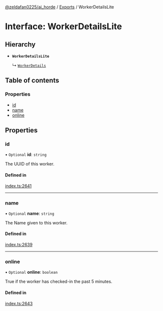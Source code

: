 [@zeldafan0225/ai_horde](../README.md) / [Exports](../modules.md) / WorkerDetailsLite

# Interface: WorkerDetailsLite

## Hierarchy

- **`WorkerDetailsLite`**

  ↳ [`WorkerDetails`](WorkerDetails.md)

## Table of contents

### Properties

- [id](WorkerDetailsLite.md#id)
- [name](WorkerDetailsLite.md#name)
- [online](WorkerDetailsLite.md#online)

## Properties

### id

• `Optional` **id**: `string`

The UUID of this worker.

#### Defined in

[index.ts:2641](https://github.com/ZeldaFan0225/ai_horde/blob/2b1ed8a/index.ts#L2641)

___

### name

• `Optional` **name**: `string`

The Name given to this worker.

#### Defined in

[index.ts:2639](https://github.com/ZeldaFan0225/ai_horde/blob/2b1ed8a/index.ts#L2639)

___

### online

• `Optional` **online**: `boolean`

True if the worker has checked-in the past 5 minutes.

#### Defined in

[index.ts:2643](https://github.com/ZeldaFan0225/ai_horde/blob/2b1ed8a/index.ts#L2643)
